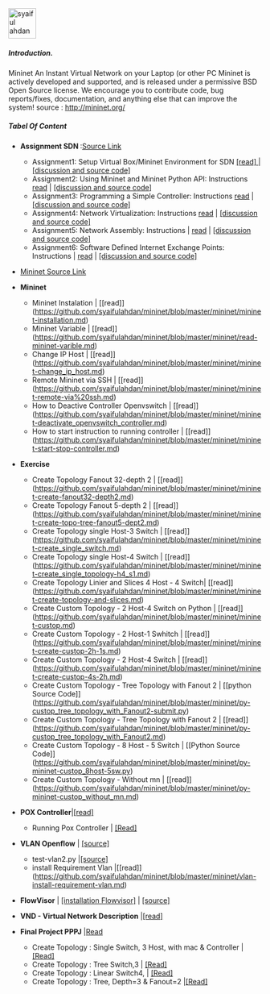 <img src="https://github.com/syaifulahdan/mininet/blob/master/image/12647297_10206126871636832_6324690566074168245_n.jpg" width="55px" height="60px" alt="syaiful ahdan" />


##### Introduction.

Mininet An Instant Virtual Network on your Laptop (or other PC
Mininet is actively developed and supported, and is released under a permissive BSD Open Source license. We encourage you to contribute code, bug reports/fixes, documentation, and anything else that can improve the system! source : http://mininet.org/

##### Tabel Of Content

- <b>Assignment SDN </b>:[Source Link](http://www.cs.kent.edu/~mallouzi/Software%20Defined%20Networking/)

   -  Assignment1: Setup Virtual Box/Mininet Environment for SDN [[read] ](https://github.com/syaifulahdan/mininet/blob/master/Assignment-SDN/Assignment1.pdf) | [[discussion and source code]](https://github.com/syaifulahdan/mininet/tree/master/Assignment-SDN/Assignment-1)
   -  Assignment2: Using Mininet and Mininet Python API: Instructions [read](https://github.com/syaifulahdan/mininet/blob/master/Assignment-SDN/Assignment2.pdf) | [[discussion and source code]](https://github.com/syaifulahdan/mininet/tree/master/Assignment-SDN/Assignment-2) 
   -  Assignment3: Programming a Simple Controller: Instructions [read](https://github.com/syaifulahdan/mininet/blob/master/Assignment-SDN/Assignment3.pdf) | [[discussion and source code]](https://github.com/syaifulahdan/mininet/tree/master/Assignment-SDN/Assignment-3)
   -  Assignment4: Network Virtualization: Instructions [read](https://github.com/syaifulahdan/mininet/blob/master/Assignment-SDN/Assignment4.pdf) | [[discussion and source code]](https://github.com/syaifulahdan/mininet/tree/master/Assignment-SDN/Assignment-4)
   -  Assignment5: Network Assembly: Instructions | [read](https://github.com/syaifulahdan/mininet/blob/master/Assignment-SDN/Assignment5.pdf) | [[discussion and source code]](https://github.com/syaifulahdan/mininet/tree/master/Assignment-SDN/Assignment-5)
   -  Assignment6: Software Defined Internet Exchange Points: Instructions | [read](https://github.com/syaifulahdan/mininet/blob/master/Assignment-SDN/Assignment6.pdf) | [[discussion and source code]](https://github.com/syaifulahdan/mininet/tree/master/Assignment-SDN/Assignment-6)

- [Mininet Source Link]( https://github.com/syaifulahdan/mininet/blob/master/mininet/source-link.md)
- <b>Mininet</b>
   -  Mininet Instalation | [[read]] (https://github.com/syaifulahdan/mininet/blob/master/mininet/mininet-installation.md)
   -  Mininet Variable | [[read]] (https://github.com/syaifulahdan/mininet/blob/master/mininet/read-mininet-varible.md)
   -  Change IP Host | [[read]] (https://github.com/syaifulahdan/mininet/blob/master/mininet/mininet-change_ip_host.md)
   -  Remote Mininet via SSH | [[read]] (https://github.com/syaifulahdan/mininet/blob/master/mininet/mininet-remote-via%20ssh.md)
   -  How to Deactive Controller Openvswitch | [[read]] (https://github.com/syaifulahdan/mininet/blob/master/mininet/mininet-deactivate_openvswitch_controller.md)
   -  How to start instruction to running controller | [[read]] (https://github.com/syaifulahdan/mininet/blob/master/mininet/mininet-start-stop-controller.md)

-  <b>Exercise</b>
   
   -  Create Topology Fanout 32-depth 2 | [[read]] (https://github.com/syaifulahdan/mininet/blob/master/mininet/mininet-create-fanout32-depth2.md)
   -  Create Topology Fanout 5-depth 2 | [[read]] (https://github.com/syaifulahdan/mininet/blob/master/mininet/mininet-create-topo-tree-fanout5-dept2.md)
   -  Create Topology single Host-3  Switch | [[read]] (https://github.com/syaifulahdan/mininet/blob/master/mininet/mininet-create_single_switch.md)
   -  Create Topology single Host-4  Switch | [[read]] (https://github.com/syaifulahdan/mininet/blob/master/mininet/mininet-create_single_topology-h4_s1.md)
   -  Create Topology Linier and Slices 4 Host - 4 Switch| [[read]] (https://github.com/syaifulahdan/mininet/blob/master/mininet/mininet-create-topology-and-slices.md)
   -  Create Custom Topology - 2 Host-4 Switch on Python | [[read]] (https://github.com/syaifulahdan/mininet/blob/master/mininet/mininet-custop.md)
   -  Create Custom Topology - 2 Host-1 Swhitch | [[read]] (https://github.com/syaifulahdan/mininet/blob/master/mininet/mininet-create-custop-2h-1s.md)
   -  Create Custom Topology - 2 Host-4  Switch | [[read]] (https://github.com/syaifulahdan/mininet/blob/master/mininet/mininet-create-custop-4s-2h.md)
   -  Create Custom Topology - Tree Topology with Fanout 2 | [[python Source Code]] (https://github.com/syaifulahdan/mininet/blob/master/mininet/py-custop_tree_topology_with_Fanout2-submit.py)
   -  Create Custom Topology - Tree Topology with Fanout 2 | [[read]] (https://github.com/syaifulahdan/mininet/blob/master/mininet/py-custop_tree_topology_with_Fanout2.md)
   -  Create Custom Topology - 8 Host - 5 Switch | [[Python Source Code]] (https://github.com/syaifulahdan/mininet/blob/master/mininet/py-mininet-custop_8host-5sw.py)
   -  Create Custom Topology - Without mn | [[read]] (https://github.com/syaifulahdan/mininet/blob/master/mininet/py-mininet-custop_without_mn.md)

-  <b>POX Controller</b>|[[read]](https://github.com/syaifulahdan/POX) 
   - Running Pox Controller | [[Read]](https://github.com/syaifulahdan/POX/blob/master/pox/running-Pox.md)
   
-  <b>VLAN Openflow</b> | [[source]](http://csie.nqu.edu.tw/smallko/sdn/mininet-vlan.htm) 
   -  test-vlan2.py |[[source]](https://github.com/syaifulahdan/mininet/blob/master/mininet/py-vlan-test-vlan2.py)
   -  install Requirement Vlan |[[read]] (https://github.com/syaifulahdan/mininet/blob/master/mininet/vlan-install-requirement-vlan.md) 
-  <b>FlowVisor</b> | [[installation Flowvisor]](https://github.com/syaifulahdan/mininet/blob/master/mininet/flowvisor-instalation.md) | [[source]](http://rboutaba.cs.uwaterloo.ca/Courses/CS856-F15/Lectures/SDN-Tutorial.pdf) 
-  <b>VND - Virtual Network Description</b> |[[read]](https://github.com/syaifulahdan/POX/tree/master/vnd)
 

-  <b>Final Project PPPJ</b> |[Read](https://github.com/syaifulahdan/mininet/tree/master/finalp-ppj) 
   - Create Topology : Single Switch, 3 Host, with mac & Controller | [[Read]](https://github.com/syaifulahdan/mininet/blob/master/mininet/mininet-create_single_topology-h3_s1.md)
   - Create Topology : Tree Switch,3 | [[Read]](https://github.com/syaifulahdan/mininet/blob/master/mininet/mininet-tree_single_topology-h3_s1.md)
   - Create Topology : Linear Switch4, | [[Read]](https://github.com/syaifulahdan/mininet/blob/master/mininet/mininet-linier4_topology-h3_s1.md)
   - Create Topology : Tree, Depth=3 & Fanout=2 |[[Read]](https://github.com/syaifulahdan/mininet/blob/master/mininet/mininet-create_tree_fanout2,depth3.md) 
      
